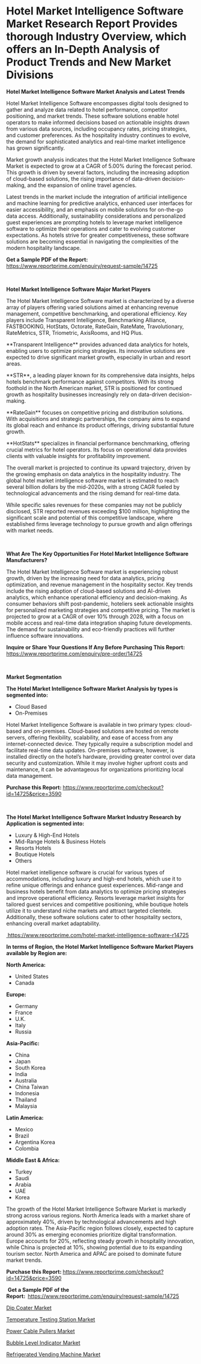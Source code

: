 <p><h1>Hotel Market Intelligence Software Market Research Report Provides thorough Industry Overview, which offers an In-Depth Analysis of Product Trends and New Market Divisions</h1></p><p><strong>Hotel Market Intelligence Software Market Analysis and Latest Trends</strong></p>
<p><p>Hotel Market Intelligence Software encompasses digital tools designed to gather and analyze data related to hotel performance, competitor positioning, and market trends. These software solutions enable hotel operators to make informed decisions based on actionable insights drawn from various data sources, including occupancy rates, pricing strategies, and customer preferences. As the hospitality industry continues to evolve, the demand for sophisticated analytics and real-time market intelligence has grown significantly.</p><p>Market growth analysis indicates that the Hotel Market Intelligence Software Market is expected to grow at a CAGR of 5.00% during the forecast period. This growth is driven by several factors, including the increasing adoption of cloud-based solutions, the rising importance of data-driven decision-making, and the expansion of online travel agencies. </p><p>Latest trends in the market include the integration of artificial intelligence and machine learning for predictive analytics, enhanced user interfaces for easier accessibility, and an emphasis on mobile solutions for on-the-go data access. Additionally, sustainability considerations and personalized guest experiences are prompting hotels to leverage market intelligence software to optimize their operations and cater to evolving customer expectations. As hotels strive for greater competitiveness, these software solutions are becoming essential in navigating the complexities of the modern hospitality landscape.</p></p>
<p><strong>Get a Sample PDF of the Report:&nbsp;</strong> <a href="https://www.reportprime.com/enquiry/request-sample/14725?utm_campaign=3097&utm_medium=2&utm_source=Github&utm_content=ia&utm_term=20032025&utm_id=hotel-market-intelligence-software">https://www.reportprime.com/enquiry/request-sample/14725</a></p>
<p>&nbsp;</p>
<p><strong>Hotel Market Intelligence Software Major Market Players</strong></p>
<p><p>The Hotel Market Intelligence Software market is characterized by a diverse array of players offering varied solutions aimed at enhancing revenue management, competitive benchmarking, and operational efficiency. Key players include Transparent Intelligence, Benchmarking Alliance, FASTBOOKING, HotStats, Octorate, RateGain, RateMate, Travolutionary, RateMetrics, STR, Triometric, AxisRooms, and HQ Plus.</p><p>**Transparent Intelligence** provides advanced data analytics for hotels, enabling users to optimize pricing strategies. Its innovative solutions are expected to drive significant market growth, especially in urban and resort areas. </p><p>**STR**, a leading player known for its comprehensive data insights, helps hotels benchmark performance against competitors. With its strong foothold in the North American market, STR is positioned for continued growth as hospitality businesses increasingly rely on data-driven decision-making.</p><p>**RateGain** focuses on competitive pricing and distribution solutions. With acquisitions and strategic partnerships, the company aims to expand its global reach and enhance its product offerings, driving substantial future growth.</p><p>**HotStats** specializes in financial performance benchmarking, offering crucial metrics for hotel operators. Its focus on operational data provides clients with valuable insights for profitability improvement.</p><p>The overall market is projected to continue its upward trajectory, driven by the growing emphasis on data analytics in the hospitality industry. The global hotel market intelligence software market is estimated to reach several billion dollars by the mid-2020s, with a strong CAGR fueled by technological advancements and the rising demand for real-time data.</p><p>While specific sales revenues for these companies may not be publicly disclosed, STR reported revenues exceeding $100 million, highlighting the significant scale and potential of this competitive landscape, where established firms leverage technology to pursue growth and align offerings with market needs.</p></p>
<p>&nbsp;</p>
<p><strong>What Are The Key Opportunities For Hotel Market Intelligence Software Manufacturers?</strong></p>
<p><p>The Hotel Market Intelligence Software market is experiencing robust growth, driven by the increasing need for data analytics, pricing optimization, and revenue management in the hospitality sector. Key trends include the rising adoption of cloud-based solutions and AI-driven analytics, which enhance operational efficiency and decision-making. As consumer behaviors shift post-pandemic, hoteliers seek actionable insights for personalized marketing strategies and competitive pricing. The market is projected to grow at a CAGR of over 10% through 2028, with a focus on mobile access and real-time data integration shaping future developments. The demand for sustainability and eco-friendly practices will further influence software innovations.</p></p>
<p><strong>Inquire or Share Your Questions If Any Before Purchasing This Report:</strong> <a href="https://www.reportprime.com/enquiry/pre-order/14725?utm_campaign=3097&utm_medium=2&utm_source=Github&utm_content=ia&utm_term=20032025&utm_id=hotel-market-intelligence-software">https://www.reportprime.com/enquiry/pre-order/14725</a></p>
<p>&nbsp;</p>
<p><strong>Market Segmentation</strong></p>
<p><strong>The Hotel Market Intelligence Software Market Analysis by types is segmented into:</strong></p>
<p><ul><li>Cloud Based</li><li>On-Premises</li></ul></p>
<p><p>Hotel Market Intelligence Software is available in two primary types: cloud-based and on-premises. Cloud-based solutions are hosted on remote servers, offering flexibility, scalability, and ease of access from any internet-connected device. They typically require a subscription model and facilitate real-time data updates. On-premises software, however, is installed directly on the hotel’s hardware, providing greater control over data security and customization. While it may involve higher upfront costs and maintenance, it can be advantageous for organizations prioritizing local data management.</p></p>
<p><strong>Purchase this Report:&nbsp;</strong><a href="https://www.reportprime.com/checkout?id=14725&price=3590&utm_campaign=3097&utm_medium=2&utm_source=Github&utm_content=ia&utm_term=20032025&utm_id=hotel-market-intelligence-software">https://www.reportprime.com/checkout?id=14725&price=3590</a></p>
<p>&nbsp;</p>
<p><strong>The Hotel Market Intelligence Software Market Industry Research by Application is segmented into:</strong></p>
<p><ul><li>Luxury & High-End Hotels</li><li>Mid-Range Hotels & Business Hotels</li><li>Resorts Hotels</li><li>Boutique Hotels</li><li>Others</li></ul></p>
<p><p>Hotel market intelligence software is crucial for various types of accommodations, including luxury and high-end hotels, which use it to refine unique offerings and enhance guest experiences. Mid-range and business hotels benefit from data analytics to optimize pricing strategies and improve operational efficiency. Resorts leverage market insights for tailored guest services and competitive positioning, while boutique hotels utilize it to understand niche markets and attract targeted clientele. Additionally, these software solutions cater to other hospitality sectors, enhancing overall market adaptability.</p></p>
<p><a href="https://www.reportprime.com/hotel-market-intelligence-software-r14725?utm_campaign=3097&utm_medium=2&utm_source=Github&utm_content=ia&utm_term=20032025&utm_id=hotel-market-intelligence-software">&nbsp;https://www.reportprime.com/hotel-market-intelligence-software-r14725</a></p>
<p><strong>In terms of Region, the Hotel Market Intelligence Software Market Players available by Region are:</strong></p>
<p>
    <p> <strong> North America: </strong>
        <ul>
            <li>United States</li>
            <li>Canada</li>
        </ul>
        </p> 
    <p> <strong> Europe: </strong>
        <ul>
            <li>Germany</li>
            <li>France</li>
            <li>U.K.</li>
            <li>Italy</li>
            <li>Russia</li>
        </ul>
        </p> 
    <p> <strong> Asia-Pacific: </strong>
        <ul>
            <li>China</li>
            <li>Japan</li>
            <li>South Korea</li>
            <li>India</li>
            <li>Australia</li>
            <li>China Taiwan</li>
            <li>Indonesia</li>
            <li>Thailand</li>
            <li>Malaysia</li>
        </ul>
        </p> 
    <p> <strong> Latin America: </strong>
        <ul>
            <li>Mexico</li>
            <li>Brazil</li>
            <li>Argentina Korea</li>
            <li>Colombia</li>
        </ul>
        </p> 
    <p> <strong> Middle East & Africa: </strong>
        <ul>
            <li>Turkey</li>
            <li>Saudi</li>
            <li>Arabia</li>
            <li>UAE</li>
            <li>Korea</li>
        </ul>
    </p>
    </p>
<p><p>The growth of the Hotel Market Intelligence Software Market is markedly strong across various regions. North America leads with a market share of approximately 40%, driven by technological advancements and high adoption rates. The Asia-Pacific region follows closely, expected to capture around 30% as emerging economies prioritize digital transformation. Europe accounts for 20%, reflecting steady growth in hospitality innovation, while China is projected at 10%, showing potential due to its expanding tourism sector. North America and APAC are poised to dominate future market trends.</p></p>
<p><strong>Purchase this Report: </strong><a href="https://www.reportprime.com/checkout?id=14725&price=3590&utm_campaign=3097&utm_medium=2&utm_source=Github&utm_content=ia&utm_term=20032025&utm_id=hotel-market-intelligence-software">https://www.reportprime.com/checkout?id=14725&price=3590</a></p>
<p>&nbsp;<strong>Get a Sample PDF of the Report:&nbsp;&nbsp;</strong><a href="https://www.reportprime.com/enquiry/request-sample/14725?utm_campaign=3097&utm_medium=2&utm_source=Github&utm_content=ia&utm_term=20032025&utm_id=hotel-market-intelligence-software">https://www.reportprime.com/enquiry/request-sample/14725</a></p>
<p><strong></strong></p>
<p><p><a href="https://www.linkedin.com/pulse/dip-coater-market-trends-report-current-industry-analysis-axkkf?utm_campaign=3097&utm_medium=2&utm_source=Github&utm_content=ia&utm_term=20032025&utm_id=hotel-market-intelligence-software">Dip Coater Market</a></p><p><a href="https://www.linkedin.com/pulse/temperature-testing-station-market-outlook-2025-2032-projected-dayne?utm_campaign=3097&utm_medium=2&utm_source=Github&utm_content=ia&utm_term=20032025&utm_id=hotel-market-intelligence-software">Temperature Testing Station Market</a></p><p><a href="https://www.linkedin.com/pulse/forecasted-growth-power-cable-pullers-market-analyzing-kc7nf?utm_campaign=3097&utm_medium=2&utm_source=Github&utm_content=ia&utm_term=20032025&utm_id=hotel-market-intelligence-software">Power Cable Pullers Market</a></p><p><a href="https://www.linkedin.com/pulse/growing-bubble-level-indicator-market-size-forecast-predicted-9ls9e?utm_campaign=3097&utm_medium=2&utm_source=Github&utm_content=ia&utm_term=20032025&utm_id=hotel-market-intelligence-software">Bubble Level Indicator Market</a></p><p><a href="https://www.linkedin.com/pulse/refrigerated-vending-machine-market-report-size-revenue-forecast-lgxrf?utm_campaign=3097&utm_medium=2&utm_source=Github&utm_content=ia&utm_term=20032025&utm_id=hotel-market-intelligence-software">Refrigerated Vending Machine Market</a></p></p>